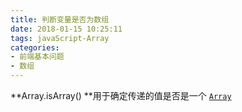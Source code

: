 ```yaml
---
title: 判断变量是否为数组
date: 2018-01-15 10:25:11
tags: javaScript-Array
categories:
- 前端基本问题
- 数组
---
```

**Array.isArray() **用于确定传递的值是否是一个 [`Array`](https://developer.mozilla.org/zh-CN/docs/Web/JavaScript/Reference/Array)